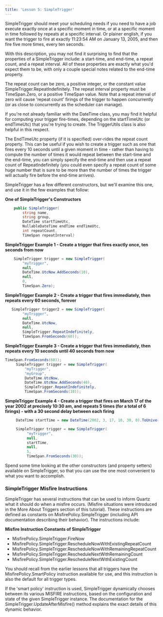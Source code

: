 ```yaml
---
title: 'Lesson 5: SimpleTrigger'
---
```


SimpleTrigger should meet your scheduling needs if you need to have a job execute exactly once at a specific moment in time,
or at a specific moment in time followed by repeats at a specific interval. Or plainer english, if you want the trigger to
fire at exactly 11:23:54 AM on January 13, 2005, and then fire five more times, every ten seconds.

With this description, you may not find it surprising to find that the properties of a SimpleTrigger include: a start-time,
and end-time, a repeat count, and a repeat interval. All of these properties are exactly what you'd expect them to be, with
only a couple special notes related to the end-time property.

The repeat count can be zero, a positive integer, or the constant value SimpleTrigger.RepeatIndefinitely.
The repeat interval property must be TimeSpan.Zero, or a positive TimeSpan value.
Note that a repeat interval of zero will cause 'repeat count' firings of the trigger to happen concurrently
(or as close to concurrently as the scheduler can manage).

If you're not already familiar with the DateTime class, you may find it helpful for computing your trigger fire-times,
depending on the startTimeUtc (or endTimeUtc) that you're trying to create. The TriggerUtils class is also helpful in this respect.

The EndTimeUtc property (if it is specified) over-rides the repeat count property. This can be useful if you wish to create a trigger
such as one that fires every 10 seconds until a given moment in time - rather than having to compute the number of times it would
repeat between the start-time and the end-time, you can simply specify the end-time and then use a repeat count of RepeatIndefinitely
(you could even specify a repeat count of some huge number that is sure to be more than the number of times the trigger will actually
fire before the end-time arrives).

SimpleTrigger has a few different constructors, but we'll examine this one, and use it in the few examples that follow:

__One of SimpleTrigger's Constructors__

```csharp
    public SimpleTrigger(
        string name,
        string group,
        DateTime startTimeUtc,
        NullableDateTime endTime endTimeUtc,
        int repeatCount,
        TimeSpan repeatInterval)
```

__SimpleTrigger Example 1 - Create a trigger that fires exactly once, ten seconds from now__

```csharp
    SimpleTrigger trigger = new SimpleTrigger(
        "myTrigger",
        null,
        DateTime.UtcNow.AddSeconds(10),
        null,
        0,
        TimeSpan.Zero);
```

__SimpleTrigger Example 2 - Create a trigger that fires immediately, then repeats every 60 seconds, forever__

```csharp
   SimpleTrigger trigger2 = new SimpleTrigger(
        "myTrigger",
        null,
        DateTime.UtcNow,
        null,
        SimpleTrigger.RepeatIndefinitely,
        TimeSpan.FromSeconds(60));
```

__SimpleTrigger Example 3 - Create a trigger that fires immediately, then repeats every 10 seconds until 40 seconds from now__

```csharp
TimeSpan.FromSeconds(60));
     SimpleTrigger trigger = new SimpleTrigger(
         "myTrigger",
         "myGroup",
         DateTime.UtcNow,
         DateTime.UtcNow.AddSeconds(40),
         SimpleTrigger.RepeatIndefinitely,
         TimeSpan.FromSeconds(10));
```
__SimpleTrigger Example 4 - Create a trigger that fires on March 17 of the year 2002 at precisely 10:30 am, and repeats 5 times
(for a total of 6 firings) - with a 30 second delay between each firing__

```csharp
     DateTime startTime = new DateTime(2002, 3, 17, 10, 30, 0).ToUniversalTime();

     SimpleTrigger trigger = new SimpleTrigger(
          "myTrigger",
          null,
          startTime,
          null,
          5,
          TimeSpan.FromSeconds(30));
```

Spend some time looking at the other constructors (and property setters) available on SimpleTrigger, so that you can use the
one most convenient to what you want to accomplish.

### SimpleTrigger Misfire Instructions

SimpleTrigger has several instructions that can be used to inform Quartz what it should do when a misfire occurs.
(Misfire situations were introduced in the More About Triggers section of this tutorial).
These instructions are defined as constants on MisfirePolicy.SimpleTrigger (including API documentation describing their behavior).
The instructions include:

__Misfire Instruction Constants of SimpleTrigger__

* MisfirePolicy.SimpleTrigger.FireNow
* MisfirePolicy.SimpleTrigger.RescheduleNowWithExistingRepeatCount
* MisfirePolicy.SimpleTrigger.RescheduleNowWithRemainingRepeatCount
* MisfirePolicy.SimpleTrigger.RescheduleNextWithRemainingCount
* MisfirePolicy.SimpleTrigger.RescheduleNextWithExistingCount

You should recall from the earlier lessons that all triggers have the MisfirePolicy.SmartPolicy instruction available for use,
and this instruction is also the default for all trigger types.

If the 'smart policy' instruction is used, SimpleTrigger dynamically chooses between its various MISFIRE instructions, based on the configuration
and state of the given SimpleTrigger instance. The documentation for the SimpleTrigger.UpdateAfterMisfire() method explains the exact details of
this dynamic behavior.
